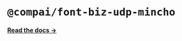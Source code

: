 # `@compai/font-biz-udp-mincho`

[**Read the docs &rarr;**](https://components.ai/docs/typefaces/biz-udp-mincho)

